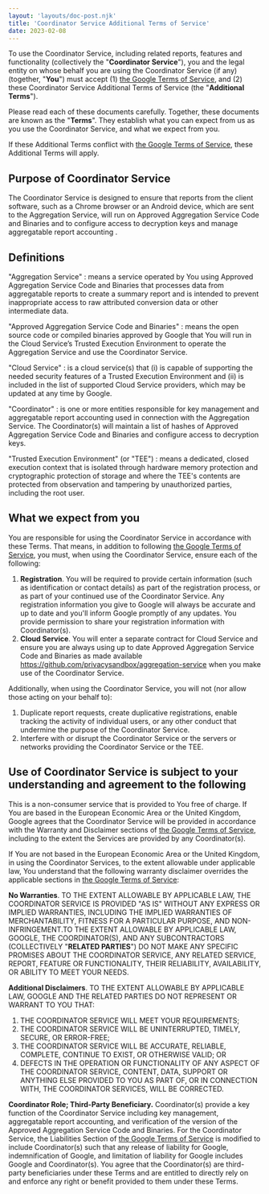 ```yaml
---
layout: 'layouts/doc-post.njk'
title: 'Coordinator Service Additional Terms of Service'
date: 2023-02-08
---
```


To use the Coordinator Service, including related reports, features and
functionality (collectively the "**Coordinator Service**"), you and the legal
entity on whose behalf you are using the Coordinator Service (if any) (together,
"**You**") must accept (1) [the Google Terms of
Service](https://policies.google.com/terms), and (2) these Coordinator Service
Additional Terms of Service (the "**Additional Terms**").

Please read each of these documents carefully. Together, these documents are
known as the "**Terms**". They establish what you can expect from us as you use
the Coordinator Service, and what we expect from you.

If these Additional Terms conflict with [the Google Terms of
Service](https://policies.google.com/terms), these Additional Terms will apply. 

## Purpose of Coordinator Service

The Coordinator Service is designed to ensure that reports from the client
software, such as a Chrome browser or an Android device, which are sent to the
Aggregation Service, will run on Approved Aggregation Service Code and Binaries
and to configure access to decryption keys and manage aggregatable report
accounting .

## Definitions

"Aggregation Service"
: means a service operated by You using Approved Aggregation Service Code and
Binaries that processes data from aggregatable reports to create a summary
report and is intended to prevent inappropriate access to raw attributed
conversion data or other intermediate data.

"Approved Aggregation Service Code and Binaries"
: means the open source code or compiled binaries approved by Google that You
will run in the Cloud Service’s Trusted Execution Environment to operate the
Aggregation Service and use the Coordinator Service.

"Cloud Service"
: is a cloud service(s) that (i) is capable of supporting the needed security
features of a Trusted Execution Environment and (ii) is included in the list of
supported Cloud Service providers, which may be updated at any time by Google.

"Coordinator"
: is one or more entities responsible for key management and aggregatable report
accounting used in connection with the Aggregation Service. The Coordinator(s)
will maintain a list of hashes of Approved Aggregation Service Code and Binaries
and configure access to decryption keys.

"Trusted Execution Environment" (or "TEE")
: means a dedicated, closed execution context that is isolated through hardware
memory protection and cryptographic protection of storage and where the TEE's
contents are protected from observation and tampering by unauthorized parties,
including the root user.

## What we expect from you

You are responsible for using the Coordinator Service in accordance with these
Terms. That means, in addition to following [the Google Terms of
Service](https://policies.google.com/terms), you must, when using the
Coordinator Service, ensure each of the following:

1. **Registration**. You will be required to provide certain information (such
   as identification or contact details) as part of the registration process, or
   as part of your continued use of the Coordinator Service. Any registration
   information you give to Google will always be accurate and up to date and
   you'll inform Google promptly of any updates. You provide permission to share
   your registration information with Coordinator(s).
2. **Cloud Service**. You will enter a separate contract for Cloud Service and
   ensure you are always using up to date Approved Aggregation Service Code and
   Binaries as made available
   https://github.com/privacysandbox/aggregation-service when you make use of
   the Coordinator Service.

Additionally, when using the Coordinator Service, you will not (nor allow those
acting on your behalf to):

1. Duplicate report requests, create duplicative registrations, enable tracking
   the activity of individual users, or any other conduct that undermine the
   purpose of the Coordinator Service.
2. Interfere with or disrupt the Coordinator Service or the servers or networks
   providing the Coordinator Service or the TEE.

## Use of Coordinator Service is subject to your understanding and agreement to the following

This is a non-consumer service that is provided to You free of charge. If You
are based in the  European Economic Area or the United Kingdom, Google agrees
that the Coordinator Service will be provided in accordance with the Warranty
and Disclaimer sections of [the Google Terms of
Service](https://policies.google.com/terms), including to the extent the
Services are provided by any Coordinator(s). 

 If You are not based in the European Economic Area or the United Kingdom, in
 using the Coordinator Services, to the extent allowable under applicable law,
 You understand that the following warranty disclaimer overrides the applicable
 sections in [the Google Terms of Service](https://policies.google.com/terms):

**No Warranties**. TO THE EXTENT ALLOWABLE BY APPLICABLE LAW, THE COORDINATOR
SERVICE IS PROVIDED "AS IS" WITHOUT ANY EXPRESS OR IMPLIED WARRANTIES, INCLUDING
THE IMPLIED WARRANTIES OF MERCHANTABILITY, FITNESS FOR A PARTICULAR PURPOSE, AND
NON-INFRINGEMENT.TO THE EXTENT ALLOWABLE BY APPLICABLE LAW, GOOGLE, THE
COORDINATOR(S), AND ANY SUBCONTRACTORS (COLLECTIVELY "**RELATED PARTIES**") DO
NOT MAKE ANY SPECIFIC PROMISES ABOUT THE COORDINATOR SERVICE, ANY RELATED
SERVICE, REPORT, FEATURE OR FUNCTIONALITY, THEIR RELIABILITY, AVAILABILITY, OR
ABILITY TO MEET YOUR NEEDS. 

**Additional Disclaimers**. TO THE EXTENT ALLOWABLE BY APPLICABLE LAW, GOOGLE
AND THE RELATED PARTIES DO NOT REPRESENT OR WARRANT TO YOU THAT:

1. THE COORDINATOR SERVICE WILL MEET YOUR REQUIREMENTS;
2. THE COORDINATOR SERVICE WILL BE UNINTERRUPTED, TIMELY, SECURE, OR ERROR-FREE;
3. THE COORDINATOR SERVICE WILL BE ACCURATE, RELIABLE, COMPLETE, CONTINUE TO
   EXIST, OR OTHERWISE VALID; OR
4. DEFECTS IN THE OPERATION OR FUNCTIONALITY OF ANY ASPECT OF THE COORDINATOR
   SERVICE, CONTENT, DATA, SUPPORT OR ANYTHING ELSE PROVIDED TO YOU AS PART OF,
   OR IN CONNECTION WITH, THE COORDINATOR SERVICES, WILL BE CORRECTED.  

**Coordinator Role; Third-Party Beneficiary.** Coordinator(s) provide a key
function of the Coordinator Service including key management, aggregatable
report accounting, and verification of the version of the Approved Aggregation
Service Code and Binaries. For the Coordinator Service, the Liabilities Section
of [the Google Terms of Service](https://policies.google.com/terms) is modified
to include Coordinator(s) such that any release of liability for Google,
indemnification of Google, and limitation of liability for Google includes
Google and Coordinator(s). You agree that the Coordinator(s) are third-party
beneficiaries under these Terms and are entitled to directly rely on and enforce
any right or benefit provided to them under these Terms.
